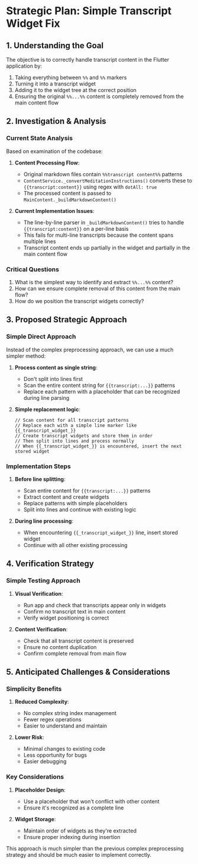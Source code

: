 # Strategic Plan: Simple Transcript Widget Fix

## 1. Understanding the Goal

The objective is to correctly handle transcript content in the Flutter application by:
1. Taking everything between `%%` and `%%` markers
2. Turning it into a transcript widget
3. Adding it to the widget tree at the correct position
4. Ensuring the original `%%...%%` content is completely removed from the main content flow

## 2. Investigation & Analysis

### Current State Analysis

Based on examination of the codebase:

1. **Content Processing Flow**:
   - Original markdown files contain `%%transcript content%%` patterns
   - `ContentService._convertMeditationInstructions()` converts these to `{{transcript:content}}` using regex with `dotAll: true`
   - The processed content is passed to `MainContent._buildMarkdownContent()`

2. **Current Implementation Issues**:
   - The line-by-line parser in `_buildMarkdownContent()` tries to handle `{{transcript:content}}` on a per-line basis
   - This fails for multi-line transcripts because the content spans multiple lines
   - Transcript content ends up partially in the widget and partially in the main content flow

### Critical Questions

1. What is the simplest way to identify and extract `%%...%%` content?
2. How can we ensure complete removal of this content from the main flow?
3. How do we position the transcript widgets correctly?

## 3. Proposed Strategic Approach

### Simple Direct Approach

Instead of the complex preprocessing approach, we can use a much simpler method:

1. **Process content as single string**:
   - Don't split into lines first
   - Scan the entire content string for `{{transcript:...}}` patterns
   - Replace each pattern with a placeholder that can be recognized during line parsing

2. **Simple replacement logic**:
   ```
   // Scan content for all transcript patterns
   // Replace each with a simple line marker like {{_transcript_widget_}}
   // Create transcript widgets and store them in order
   // Then split into lines and process normally
   // When {{_transcript_widget_}} is encountered, insert the next stored widget
   ```

### Implementation Steps

1. **Before line splitting**:
   - Scan entire content for `{{transcript:...}}` patterns
   - Extract content and create widgets
   - Replace patterns with simple placeholders
   - Split into lines and continue with existing logic

2. **During line processing**:
   - When encountering `{{_transcript_widget_}}` line, insert stored widget
   - Continue with all other existing processing

## 4. Verification Strategy

### Simple Testing Approach

1. **Visual Verification**:
   - Run app and check that transcripts appear only in widgets
   - Confirm no transcript text in main content
   - Verify widget positioning is correct

2. **Content Verification**:
   - Check that all transcript content is preserved
   - Ensure no content duplication
   - Confirm complete removal from main flow

## 5. Anticipated Challenges & Considerations

### Simplicity Benefits

1. **Reduced Complexity**:
   - No complex string index management
   - Fewer regex operations
   - Easier to understand and maintain

2. **Lower Risk**:
   - Minimal changes to existing code
   - Less opportunity for bugs
   - Easier debugging

### Key Considerations

1. **Placeholder Design**:
   - Use a placeholder that won't conflict with other content
   - Ensure it's recognized as a complete line

2. **Widget Storage**:
   - Maintain order of widgets as they're extracted
   - Ensure proper indexing during insertion

This approach is much simpler than the previous complex preprocessing strategy and should be much easier to implement correctly.